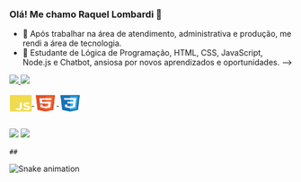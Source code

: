 ### Olá! Me chamo Raquel Lombardi 👋

- 🔭 Após trabalhar na área de atendimento, administrativa e produção, me rendi a área de tecnologia. 
- 🌱 Estudante de Lógica de Programação, HTML, CSS, JavaScript, Node.js e Chatbot, ansiosa por novos aprendizados e oportunidades.
-->

 <div>
  <a href="https://github.com/raquel-lombardi">
  <img height="140em" src="https://github-readme-stats.vercel.app/api?username=raquel-lombardi&show_icons=true&theme=dracula&include_all_commits=true&count_private=true"/>
  <img height="140em" src="https://github-readme-stats.vercel.app/api/top-langs/?username=raquel-lombardi&layout=compact&langs_count=7&theme=dracula"/>
</div>
  
  <div style="display: inline_block"><br>
  <img align="center" alt="raquel-Js" height="30" width="40" src="https://raw.githubusercontent.com/devicons/devicon/master/icons/javascript/javascript-plain.svg">
  <img align="center" alt="raquel-HTML" height="30" width="40" src="https://raw.githubusercontent.com/devicons/devicon/master/icons/html5/html5-original.svg">
  <img align="center" alt="raquel-CSS" height="30" width="40" src="https://raw.githubusercontent.com/devicons/devicon/master/icons/css3/css3-original.svg">

  
</div>
  
  ##
  
  <div> 
    
  <a href = "mailto:r.lombardif@gmail.com"><img src="https://img.shields.io/badge/-Gmail-%23333?style=for-the-badge&logo=gmail&logoColor=white" target="_blank"></a>
  <a href="https://www.linkedin.com/in/raquel-lombardi-fernandes" target="_blank"><img src="https://img.shields.io/badge/-LinkedIn-%230077B5?style=for-the-badge&logo=linkedin&logoColor=white" target="_blank"></a> 
    
    ##
 
  ![Snake animation](https://github.com/raquel-lombardi/raquel-lombardi/blob/output/github-contribution-grid-snake.svg)
 
</div>
  
  

